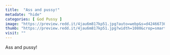 ```yaml
---
title:  "Ass and pussy!"
metadate: "hide"
categories: [ God Pussy ]
image: "https://preview.redd.it/4jau6m817kp51.jpg?auto=webp&s=d424667305f474a5665f21e8a9431624d0cf4e0c"
thumb: "https://preview.redd.it/4jau6m817kp51.jpg?width=1080&crop=smart&auto=webp&s=af0b41595f0e10028a8546f56f84b4e49eb1ebd9"
visit: ""
---
```

Ass and pussy!
